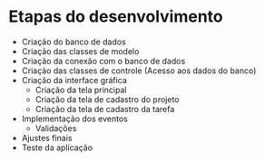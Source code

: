 # Etapas do desenvolvimento

* Criação do banco de dados
* Criação das classes de modelo
* Criação da conexão com o banco de dados
* Criação das classes de controle (Acesso aos dados do banco)
* Criação da interface gráfica	
	* Criação da tela principal
	* Criação da tela de cadastro do projeto
	* Criação da tela de cadastro da tarefa
* Implementação dos eventos
	* Validações 
* Ajustes finais
* Teste da aplicação

